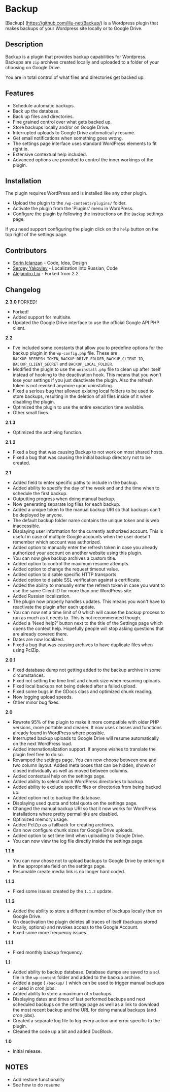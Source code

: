 # Backup

[Backup] (https://github.com/iliu-net/Backup/) is a
Wordpress plugin that makes backups of your Wordpress
site locally or to Google Drive.

## Description

Backup is a plugin that provides backup capabilities for
Wordpress. Backups are `zip` archives created locally
and uploaded to a folder of your choosing on Google
Drive.

You are in total control of what files and directories
get backed up.

## Features

- Schedule automatic backups.
- Back up the database.
- Back up files and directories.
- Fine grained control over what gets backed up.
- Store backups locally and/or on Google Drive.
- Interrupted uploads to Google Drive automatically resume.
- Get email notifications when something goes wrong.
- The settings page interface uses standard WordPress
  elements to fit right in.
- Extensive contextual help included.
- Advanced options are provided to control the inner
  workings of the plugin.

## Installation

The plugin requires WordPress and is installed like any
other plugin.

- Upload the plugin to the `/wp-contents/plugins/` folder.
- Activate the plugin from the 'Plugins' menu in WordPress.
- Configure the plugin by following the instructions on the `Backup` settings page.

If you need support configuring the plugin click on the
`help` button on the top right of the settings page.

## Contributors

- [Sorin Iclanzan](https://github.com/iclanzan) - Code, Idea, Design
- [Sergey Yakovlev](https://github.com/sergeyklay) - Localization into Russian, Code
- [Alejandro Liu](https://github.com/alejandroliu) - Forked from *2.2*.


## Changelog

**2.3.0** FORKED!
- Forked!
- Added support for multisite.
- Updated the Google Drive interface to use the official Google API PHP client.

**2.2**
- I've included some constants that allow you to predefine options for the backup plugin in the `wp-config.php` file. These are `BACKUP_REFRESH_TOKEN`, `BACKUP_DRIVE_FOLDER`, `BACKUP_CLIENT_ID`, `BACKUP_CLIENT_SECRET` and `BACKUP_LOCAL_FOLDER`.
- Modified the plugin to use the `uninstall.php` file to clean up after itself instead of hooking to the deactivation hook. This means that you won't lose your settings if you just deactivate the plugin. Also the refresh token is not revoked anymore upon uninstalling.
- Fixed a serious bug that allowed existing local folders to be used to store backups, resulting in the deletion of all files inside of it when disabling the plugin.
- Optimized the plugin to use the entire execution time available.
- Other small fixes.

**2.1.3**
- Optimized the archiving function.

**2.1.2**
- Fixed a bug that was causing Backup to not work on most shared hosts.
- Fixed a bug that was causing the initial backup directory not to be created.

**2.1**
- Added field to enter specific paths to include in the backup.
- Added ability to specify the day of the week and and the time when to schedule the first backup.
- Outputting progress when doing manual backup.
- Now generating separate log files for each backup.
- Added a unique token to the manual backup URI so that backups can't be deployed by anyone.
- The default backup folder name contains the unique token and is web inaccessible.
- Displaying user information for the currently authorized account. This is useful in case of multiple Google accounts when the user doesn't remember which account was authorized.
- Added option to manually enter the refresh token in case you already authorized your account on another website using this plugin.
- You can now give backup archives a custom title.
- Added option to control the maximum resume attempts.
- Added option to change the request timeout value.
- Added option to disable specific HTTP transports.
- Added option to disable SSL verification against a certificate.
- Added the ability to manually enter the refresh token in case you want to use the same Client ID for more than one WordPress site.
- Added Russian localization.
- The plugin now properly handles updates. This means you won't have to reactivate the plugin after each update.
- You can now set a time limit of 0 which will cause the backup process to run as much as it needs to. This is not recommended though.
- Added a 'Need help?' button next to the title of the Settings page which opens the context help. Hopefully people will stop asking questions that are already covered there.
- Dates are now localized.
- Fixed a bug that was causing archives to have duplicate files when using PclZip.

**2.0.1**
- Fixed database dump not getting added to the backup archive in some circumstances.
- Fixed not setting the time limit and chunk size when resuming uploads.
- Fixed local backups not being deleted after a failed upload.
- Fixed some bugs in the GDocs class and optimized chunk reading.
- Now logging upload speeds.
- Other minor bug fixes.

**2.0**
- Rewrote 95% of the plugin to make it more compatible with older PHP versions, more portable and cleaner. It now uses classes and functions already found in WordPress where possible.
- Interrupted backup uploads to Google Drive will resume automatically on the next WordPress load.
- Added internationalization support. If anyone wishes to translate the plugin feel free to do so.
- Revamped the settings page. You can now choose between one and two column layout. Added meta boxes that can be hidden, shown or closed individually as well as moved between columns.
- Added contextual help on the settings page.
- Added ability to select which WordPress directories to backup.
- Added ability to exclude specific files or directories from being backed up.
- Added option not to backup the database.
- Displaying used quota and total quota on the settings page.
- Changed the manual backup URI so that it now works for WordPress installations where pretty permalinks are disabled.
- Optimized memory usage.
- Added PclZip as a fallback for creating archives.
- Can now configure chunk sizes for Google Drive uploads.
- Added option to set time limit when uploading to Google Drive.
- You can now view the log file directly inside the settings page.

**1.1.5**
- You can now chose not to upload backups to Google Drive by entering `0` in the appropriate field on the settings page.
- Resumable create media link is no longer hard coded.

**1.1.3**
- Fixed some issues created by the `1.1.2` update.

**1.1.2**
- Added the ability to store a different number of backups locally then on Google Drive.
- On deactivation the plugin deletes all traces of itself (backups stored locally, options) and revokes access to the Google Account.
- Fixed some more frequency issues.

**1.1.1**
- Fixed monthly backup frequency.

**1.1**
- Added ability to backup database. Database dumps are saved to a `sql` file in the `wp-content` folder and added to the backup archive.
- Added a page ( `/backup/` ) which can be used to trigger manual backups or used in cron jobs.
- Added ability to store a maximum of `n` backups.
- Displaying dates and times of last performed backups and next scheduled backups on the settings page as well as a link to download the most recent backup and the URL for doing manual backups (and cron jobs).
- Created a separate log file to log every action and error specific to the plugin.
- Cleaned the code up a bit and added DocBlock.

**1.0**
- Initial release.

## NOTES

- Add restore functionality
- See how to do resume
